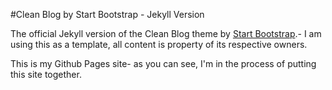 #Clean Blog by Start Bootstrap - Jekyll Version

The official Jekyll version of the Clean Blog theme by [Start Bootstrap](http://startbootstrap.com/).- I am using this as a template, all content is property of its respective owners.

This is my Github Pages site- as you can see, I'm in the process of putting this site together.